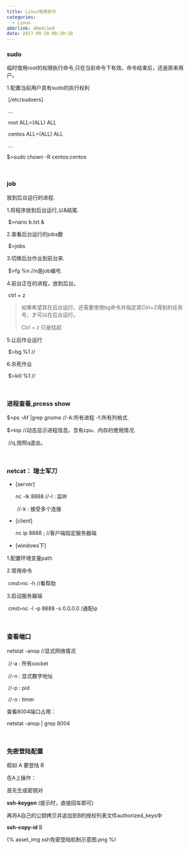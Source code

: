 ```yaml
---
title: Linux常用命令
categories:
  - Linux
abbrlink: d0edc1ed
date: 2017-09-20 08:20:18
---
```


### sudo

临时借用root的权限执行命令,只在当前命令下有效。命令结束后，还是原来用户。

1.配置当前用户具有sudo的执行权利

​	[/etc/sudoers]

​	...

​	root ALL=(ALL) ALL

​	centos ALL=(ALL) ALL

​	...

$>sudo chown -R centos:centos 

<br/>

### job

放到后台运行的进程.

1.将程序放到后台运行,以&结尾.

​	$>nano b.txt &

2.查看后台运行的jobs数

​	$>jobs

3.切换后台作业到前台来.

​	$>fg %n		//n是job编号.

4.前台正在的进程，放到后台。

​	ctrl + z

> 如果希望其在后台运行，还需要使用bg命令并指定其Ctrl+Z得到的任务号，才可以在后台运行。		
>
> Ctrl + z 只是挂起

5.让后作业运行

​	$>bg %1		//	

6.杀死作业

​	$>kill %1	//

<br/>

### 进程查看,prcess show

$>ps -Af |grep gnome		//-A:所有进程  -f:所有列格式.

$>top					//动态显示进程信息。含有cpu、内存的使用情况.

​						//q,按照q退出。

<br/>

### netcat：  瑞士军刀

- [server]

  nc -lk 8888	//-l : 监听

  ​			//-k : 接受多个连接

- [client]

  nc ip 8888 ;	//客户端指定服务器端

- [windows下]

1.配置环境变量path

2.常用命令

​	cmd>nc -h						//看帮助	

3.启动服务器端

​	cmd>nc -l -p 8888 -s 0.0.0.0	/通配ip

<br/>

### 查看端口

netstat -anop	//显式网络情况

​				//-a : 所有socket

​				//-n : 显式数字地址

​				//-p : pid

​				//-o : timer

查看8004端口占用：

netstat -anop | grep 8004

<br/>

### 免密登陆配置

假如 A  要登陆  B

在A上操作：

首先生成密钥对

**ssh-keygen**   (提示时，直接回车即可)

再将A自己的公钥拷贝并追加到B的授权列表文件authorized_keys中

**ssh-copy-id**   B

{% asset_img ssh免密登陆机制示意图.png %}